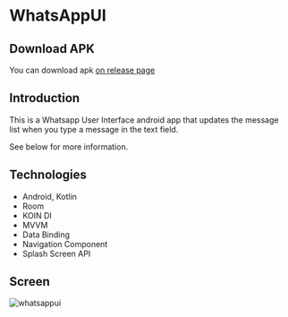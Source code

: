 # WhatsAppUI

## Download APK

You can download apk [on release page](https://github.com/vusalrahimli/WhatsAppUI/tree/master/apk)

## Introduction
This is a Whatsapp User Interface android app that updates the message list when you type a message in the text field.

See below for more information.

## Technologies

* Android, Kotlin
* Room 
* KOIN DI
* MVVM
* Data Binding
* Navigation Component 
* Splash Screen API

## Screen

![whatsappui](https://user-images.githubusercontent.com/109860500/232291312-1944ea9b-f58b-4e63-af2c-44fd5a53b79f.png)




